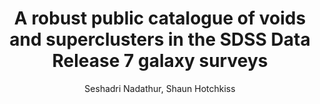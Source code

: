 ---
no: "11"
title: "A robust public catalogue of voids and superclusters in the SDSS Data Release 7 galaxy surveys"
arxiv_link: "https://arxiv.org/abs/1310.2791"
arxiv_id: "1310.2791"
author: "Seshadri Nadathur, Shaun Hotchkiss"
reviewed: True
journal: "MNRAS, 440, 1248 (2014)"
---